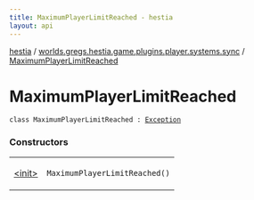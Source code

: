 ```yaml
---
title: MaximumPlayerLimitReached - hestia
layout: api
---
```


<div class='api-docs-breadcrumbs'><a href="../../index.html">hestia</a> / <a href="../index.html">worlds.gregs.hestia.game.plugins.player.systems.sync</a> / <a href="./index.html">MaximumPlayerLimitReached</a></div>

# MaximumPlayerLimitReached

<div class="signature"><code><span class="keyword">class </span><span class="identifier">MaximumPlayerLimitReached</span>&nbsp;<span class="symbol">:</span>&nbsp;<a href="https://kotlinlang.org/api/latest/jvm/stdlib/kotlin/-exception/index.html"><span class="identifier">Exception</span></a></code></div>

### Constructors

<table class="api-docs-table">
<tbody>
<tr>
<td markdown="1">

<a href="-init-.html">&lt;init&gt;</a>


</td>
<td markdown="1">
<div class="signature"><code><span class="identifier">MaximumPlayerLimitReached</span><span class="symbol">(</span><span class="symbol">)</span></code></div>

</td>
</tr>
</tbody>
</table>
